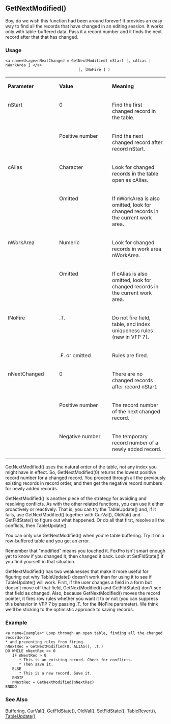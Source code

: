 ## <a name=Title>GetNextModified()</a>
<a name=Introduction>Boy, do we wish this function had been around forever! It provides an easy way to find all the records that have changed in an editing session. It works only with table-buffered data. Pass it a record number and it finds the next record after that that has changed.</a>
### Usage

```foxpro
<a name=Usage>nNextChanged = GetNextModified( nStart [, cAlias | nWorkArea ] </a>
                                [, lNoFire ] )
```

<table>
<tr>
  <td width="32%" valign="top">
  <p><b>Parameter</b></p>
  </td>
  <td width=23% valign=top>
  <p><b>Value</b></p>
  </td>
  <td width=45% valign=top>
  <p><b>Meaning</b></p>
  </td>
 </tr>
<tr>
  <td width=32% rowspan=2 valign=top>
  <p><a name=Parameters>nStart</a></p>
  </td>
  
  <td width=23% valign=top>
  <p>0</p>
  </td>
  <td width=45% valign=top>
  <p>Find the first changed record in the table.</p>
  </td>
 </tr>
<tr>
  <td width=33% valign=top>
  <p>Positive number</p>
  </td>
  <td width=67% valign=top>
  <p>Find the next changed record after record nStart.</p>
  </td>
 </tr>
<tr>
  <td width=32% rowspan=2 valign=top>
  <p>cAlias</p>
  </td>
  <td width=23% valign=top>
  <p>Character</p>
  </td>
  <td width=45% valign=top>
  <p>Look for changed records in the table open as cAlias.</p>
  </td>
 </tr>
<tr>
  <td width=33% valign=top>
  <p>Omitted</p>
  </td>
  <td width=67% valign=top>
  <p>If nWorkArea is also omitted, look for changed records in the current work area.</p>
  </td>
 </tr>
<tr>
  <td width=32% rowspan=2 valign=top>
  <p>nWorkArea</p>
  </td>
  <td width=23% valign=top>
  <p>Numeric</p>
  </td>
  <td width=45% valign=top>
  <p>Look for changed records in work area nWorkArea.</p>
  </td>
 </tr>
<tr>
  <td width=33% valign=top>
  <p>Omitted</p>
  </td>
  <td width=67% valign=top>
  <p>If cAlias is also omitted, look for changed records in the current work area.</p>
  </td>
 </tr>
<tr>
  <td width=32% rowspan=2 valign=top>
  <p>lNoFire</p>
  </td>
  <td width=23% valign=top>
  <p>.T.</p>
  </td>
  <td width=45% valign=top>
  <p>Do not fire field, table, and index uniqueness rules (new in VFP 7).</p>
  </td>
 </tr>
<tr>
  <td width=33% valign=top>
  <p>.F. or omitted</p>
  </td>
  <td width=67% valign=top>
  <p>Rules are fired.</p>
  </td>
 </tr>
<tr>
  <td width=32% rowspan=3 valign=top>
  <p>nNextChanged</p>
  </td>
  <td width=23% valign=top>
  <p>0</p>
  </td>
  <td width=45% valign=top>
  <p>There are no changed records after record nStart.</p>
  </td>
 </tr>
<tr>
  <td width=33% valign=top>
  <p>Positive number</p>
  </td>
  <td width=67% valign=top>
  <p>The record number of the next changed record.</p>
  </td>
 </tr>
<tr>
  <td width=33% valign=top>
  <p>Negative number</p>
  </td>
  <td width=67% valign=top>
  <p>The temporary record number of a newly added record.</p>
  </td>
 </tr>
</table>

<a name=Body>GetNextModified() uses the natural order of the table, not any index you might have in effect. So, GetNextModified(0) returns the lowest positive record number for a changed record. You proceed through all the previously existing records in record order, and then get the negative record numbers for newly added records.</a>

GetNextModified() is another piece of the strategy for avoiding and resolving conflicts. As with the other related functions, you can use it either proactively or reactively. That is, you can try the TableUpdate() and, if it fails, use GetNextModified() together with CurVal(), OldVal() and GetFldState() to figure out what happened. Or do all that first, resolve all the conflicts, then TableUpdate().

You can only use GetNextModified() when you're table buffering. Try it on a row-buffered table and you get an error.

Remember that "modified" means you touched it. FoxPro isn't smart enough yet to know if you changed it, then changed it back. Look at SetFldState() if you find yourself in that situation.

GetNextModified() has two weaknesses that make it more useful for figuring out why TableUpdate() doesn't work than for using it to see if TableUpdate() will work. First, if the user changes a field in a form but doesn't move off that field, GetNextModified() and GetFldState() don't see that field as changed. Also, because GetNextModified() moves the record pointer, it fires row rules whether you want it to or not (you can suppress this behavior in VFP 7 by passing .T. for the lNoFire parameter). We think we'll be sticking to the optimistic approach to saving records.
### Example

```foxpro
<a name=Example>* Loop through an open table, finding all the changed records</a>
* and preventing rules from firing.
nNextRec = GetNextModified(0, ALIAS(), .T.)
DO WHILE nNextRec <> 0
   IF nNextRec > 0
      * This is an existing record. Check for conflicts.
      * Then save it.
   ELSE
      * This is a new record. Save it.
   ENDIF
   nNextRec = GetNextModified(nNextRec)
ENDDO
```

### See Also

[Buffering](s4g641.md), [CurVal()](s4g349.md), [GetFldState()](s4g395.md), [OldVal()](s4g349.md), [SetFldState()](s4g395.md), [TableRevert()](s4g407.md), [TableUpdate()](s4g407.md)
